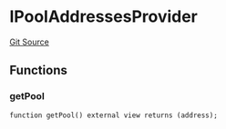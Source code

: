 # IPoolAddressesProvider
[Git Source](https://github.com/Quantillon-Labs/smart-contracts/quantillon-protocol/blob/d7c48fdd1629827b7afa681d6fa8df870ef46184/src/core/vaults/AaveVault.sol)


## Functions
### getPool


```solidity
function getPool() external view returns (address);
```


